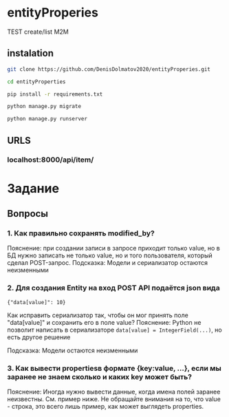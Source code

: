 # entityProperies 

TEST create/list M2M

## instalation

```bash
git clone https://github.com/DenisDolmatov2020/entityProperies.git

cd entityProperties

pip install -r requirements.txt

python manage.py migrate

python manage.py runserver
```

## URLS

### localhost:8000/api/item/


# Задание

## Вопросы
### 1. Как правильно сохранять modified_by?
Пояснение: при создании записи в запросе приходит только value, но в БД нужно записать не только value, но и того пользователя, который сделал POST-запрос.
Подсказка: Модели и сериализатор остаются неизменными

### 2. Для создания Entity на вход POST API подаётся json вида

```{"data[value]": 10}```

Как исправить сериализатор так, чтобы он мог принять поле "data[value]" и сохранить его в поле value?
Пояснение: Python не позволит написать в сериализаторе 
```data[value] = IntegerField(...)```, но есть другое решение 

Подсказка: Модели остаются неизменными

### 3. Как вывести propertiesв формате {key:value, ...}, если мы заранее не знаем сколько и каких key может быть?
Пояснение: Иногда нужно вывести данные, когда имена полей заранее неизвестны. См. пример ниже. Не обращайте внимания на то, что value - строка, это всего лишь пример, как может выглядеть properties.
